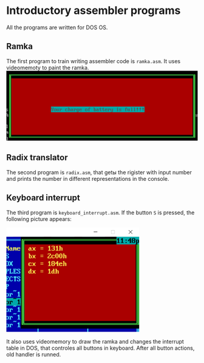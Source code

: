 # Introductory assembler programs

All the programs are written for DOS OS.

## Ramka

The first program to train writing assembler code is `ramka.asm`. It uses videomemoty to paint the ramka.
<img src="Ramka//ramka.png" alt="drawing" width="600"/>

## Radix translator

The second program is `radix.asm`, that getы the rigister with input number and prints the number in different representations in the console.

## Keyboard interrupt

The third program is `keyboard_interrupt.asm`. If the button `S` is pressed, the following picture appears:

<img src="Keyboard interrupt//interrupt.png" alt="drawing" width="350"/>

It also uses videomemory to draw the ramka and changes the interrupt table in DOS, that controles all buttons in keyboard. After all button actions, old handler is runned.
